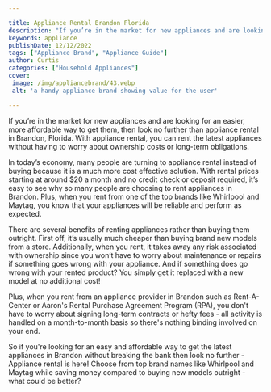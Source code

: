 ```yaml
---

title: Appliance Rental Brandon Florida
description: "If you’re in the market for new appliances and are looking for an easier, more affordable way to get them, then look no further th...see more detail"
keywords: appliance
publishDate: 12/12/2022
tags: ["Appliance Brand", "Appliance Guide"]
author: Curtis
categories: ["Household Appliances"]
cover: 
 image: /img/appliancebrand/43.webp
 alt: 'a handy appliance brand showing value for the user'

---
```


If you’re in the market for new appliances and are looking for an easier, more affordable way to get them, then look no further than appliance rental in Brandon, Florida. With appliance rental, you can rent the latest appliances without having to worry about ownership costs or long-term obligations.

In today’s economy, many people are turning to appliance rental instead of buying because it is a much more cost effective solution. With rental prices starting at around $20 a month and no credit check or deposit required, it’s easy to see why so many people are choosing to rent appliances in Brandon. Plus, when you rent from one of the top brands like Whirlpool and Maytag, you know that your appliances will be reliable and perform as expected. 

There are several benefits of renting appliances rather than buying them outright. First off, it’s usually much cheaper than buying brand new models from a store. Additionally, when you rent, it takes away any risk associated with ownership since you won’t have to worry about maintenance or repairs if something goes wrong with your appliance. And if something does go wrong with your rented product? You simply get it replaced with a new model at no additional cost! 

Plus, when you rent from an appliance provider in Brandon such as Rent-A-Center or Aaron's Rental Purchase Agreement Program (RPA), you don't have to worry about signing long-term contracts or hefty fees - all activity is handled on a month-to-month basis so there's nothing binding involved on your end. 

So if you're looking for an easy and affordable way to get the latest appliances in Brandon without breaking the bank then look no further - Appliance rental is here! Choose from top brand names like Whirlpool and Maytag while saving money compared to buying new models outright - what could be better?
